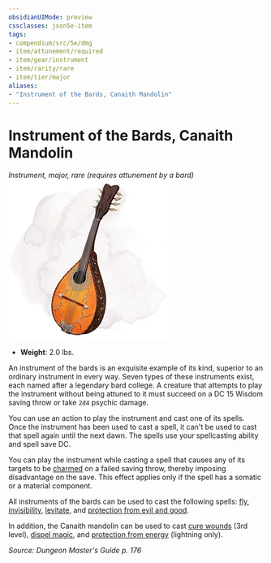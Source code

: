 ```yaml
---
obsidianUIMode: preview
cssclasses: json5e-item
tags:
- compendium/src/5e/dmg
- item/attunement/required
- item/gear/instrument
- item/rarity/rare
- item/tier/major
aliases: 
- "Instrument of the Bards, Canaith Mandolin"
---
```

# Instrument of the Bards, Canaith Mandolin
*Instrument, major, rare (requires attunement by a bard)*  
![](https://raw.githubusercontent.com/5etools-mirror-2/5etools-img/main/items/DMG/Instrument%20of%20the%20Bards%2C%20Canaith%20Mandolin.webp#right)  

- **Weight**: 2.0 lbs.

An instrument of the bards is an exquisite example of its kind, superior to an ordinary instrument in every way. Seven types of these instruments exist, each named after a legendary bard college. A creature that attempts to play the instrument without being attuned to it must succeed on a DC 15 Wisdom saving throw or take `2d4` psychic damage.

You can use an action to play the instrument and cast one of its spells. Once the instrument has been used to cast a spell, it can't be used to cast that spell again until the next dawn. The spells use your spellcasting ability and spell save DC.

You can play the instrument while casting a spell that causes any of its targets to be [charmed](/3-Mechanics/CLI/rules/conditions.md#charmed) on a failed saving throw, thereby imposing disadvantage on the save. This effect applies only if the spell has a somatic or a material component.

All instruments of the bards can be used to cast the following spells: [fly](/3-Mechanics/CLI/spells/fly.md), [invisibility](/3-Mechanics/CLI/spells/invisibility.md), [levitate](/3-Mechanics/CLI/spells/levitate.md), and [protection from evil and good](/3-Mechanics/CLI/spells/protection-from-evil-and-good.md).

In addition, the Canaith mandolin can be used to cast [cure wounds](/3-Mechanics/CLI/spells/cure-wounds.md) (3rd level), [dispel magic](/3-Mechanics/CLI/spells/dispel-magic.md), and [protection from energy](/3-Mechanics/CLI/spells/protection-from-energy.md) (lightning only).

*Source: Dungeon Master's Guide p. 176*